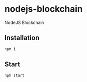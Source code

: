 # nodejs-blockchain
NodeJS Blockchain

## Installation
```bash
npm i
```

## Start
```bash
npm start
```
